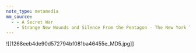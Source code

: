 ```yaml
---
note_type: metamedia
mm_source:
  - - A Secret War
    - Strange New Wounds and Silence From the Pentagon - The New York Times.md
---
```


![[1268eeb4de90d572794bf081ba46455e_MD5.jpg]]


